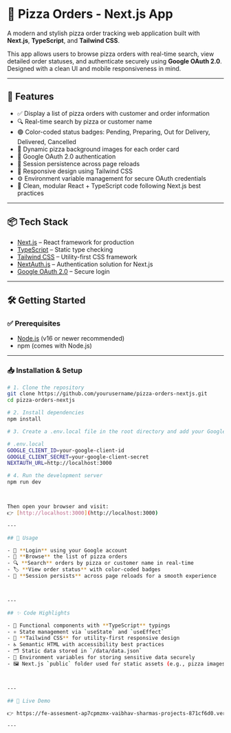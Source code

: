 # 🍕 Pizza Orders - Next.js App

A modern and stylish pizza order tracking web application built with **Next.js**, **TypeScript**, and **Tailwind CSS**.

This app allows users to browse pizza orders with real-time search, view detailed order statuses, and authenticate securely using **Google OAuth 2.0**. Designed with a clean UI and mobile responsiveness in mind.

---

## 🚀 Features

- ✅ Display a list of pizza orders with customer and order information  
- 🔍 Real-time search by pizza or customer name  
- 🟢 Color-coded status badges: Pending, Preparing, Out for Delivery, Delivered, Cancelled  
- 🍕 Dynamic pizza background images for each order card  
- 🔐 Google OAuth 2.0 authentication  
- 💾 Session persistence across page reloads  
- 📱 Responsive design using Tailwind CSS  
- ⚙️ Environment variable management for secure OAuth credentials  
- 🧼 Clean, modular React + TypeScript code following Next.js best practices  

---

## 📦 Tech Stack

- [Next.js](https://nextjs.org/) – React framework for production  
- [TypeScript](https://www.typescriptlang.org/) – Static type checking  
- [Tailwind CSS](https://tailwindcss.com/) – Utility-first CSS framework  
- [NextAuth.js](https://next-auth.js.org/) – Authentication solution for Next.js  
- [Google OAuth 2.0](https://developers.google.com/identity) – Secure login  

---

## 🛠️ Getting Started

### ✅ Prerequisites

- [Node.js](https://nodejs.org/) (v16 or newer recommended)  
- npm (comes with Node.js)

---

### 📥 Installation & Setup

```bash
# 1. Clone the repository
git clone https://github.com/yourusername/pizza-orders-nextjs.git
cd pizza-orders-nextjs

# 2. Install dependencies
npm install

# 3. Create a .env.local file in the root directory and add your Google OAuth credentials

# .env.local
GOOGLE_CLIENT_ID=your-google-client-id
GOOGLE_CLIENT_SECRET=your-google-client-secret
NEXTAUTH_URL=http://localhost:3000

# 4. Run the development server
npm run dev



Then open your browser and visit:  
👉 [http://localhost:3000](http://localhost:3000)

---

## 🔑 Usage

- 🔐 **Login** using your Google account  
- 🍕 **Browse** the list of pizza orders  
- 🔍 **Search** orders by pizza or customer name in real-time  
- 🏷️ **View order status** with color-coded badges  
- 🔄 **Session persists** across page reloads for a smooth experience



---

## ✨ Code Highlights

- 🧩 Functional components with **TypeScript** typings  
- ⚛️ State management via `useState` and `useEffect`  
- 🎨 **Tailwind CSS** for utility-first responsive design  
- ♿ Semantic HTML with accessibility best practices  
- 🗂️ Static data stored in `/data/data.json`  
- 🔐 Environment variables for storing sensitive data securely  
- 🖼️ Next.js `public` folder used for static assets (e.g., pizza images)



---

## 🔗 Live Demo

👉 https://fe-assesment-ap7cpmzmx-vaibhav-sharmas-projects-871cf6d0.vercel.app/

---



